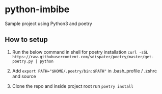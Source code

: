 # python-imbibe

Sample project using Python3 and poetry

How to setup
------------------
1. Run the below command in shell for poetry installation 
  ```curl -sSL https://raw.githubusercontent.com/sdispater/poetry/master/get-poetry.py | python```

2. Add ```export PATH="$HOME/.poetry/bin:$PATH"``` in .bash_profile / .zshrc and source
3. Clone the repo and inside project root run 
   ```poetry install```
